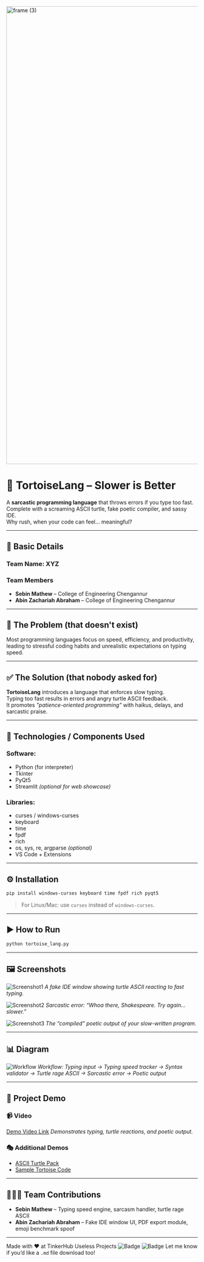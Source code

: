 <img width="3188" height="1202" alt="frame (3)" src="https://github.com/user-attachments/assets/517ad8e9-ad22-457d-9538-a9e62d137cd7" />

# 🐢 TortoiseLang – Slower is Better

A **sarcastic programming language** that throws errors if you type too fast.  
Complete with a screaming ASCII turtle, fake poetic compiler, and sassy IDE.  
Why rush, when your code can feel... meaningful?

---

## 🧠 Basic Details

### Team Name: XYZ

### Team Members
- **Sebin Mathew** – College of Engineering Chengannur  
- **Abin Zachariah Abraham** – College of Engineering Chengannur

---

## 🚫 The Problem (that doesn't exist)

Most programming languages focus on speed, efficiency, and productivity,  
leading to stressful coding habits and unrealistic expectations on typing speed.

---

## ✅ The Solution (that nobody asked for)

**TortoiseLang** introduces a language that enforces slow typing.  
Typing too fast results in errors and angry turtle ASCII feedback.  
It promotes *"patience-oriented programming"* with haikus, delays, and sarcastic praise.

---

## 🔧 Technologies / Components Used

### Software:
- Python (for interpreter)
- Tkinter
- PyQt5
- Streamlit *(optional for web showcase)*

### Libraries:
- curses / windows-curses
- keyboard
- time
- fpdf
- rich
- os, sys, re, argparse *(optional)*
- VS Code + Extensions

---

## ⚙️ Installation

```bash
pip install windows-curses keyboard time fpdf rich pyqt5
````

> For Linux/Mac: use `curses` instead of `windows-curses`.

---

## ▶️ How to Run

```bash
python tortoise_lang.py
```

---

## 🖼️ Screenshots

![Screenshot1](screenshots/ide_window.png)
*A fake IDE window showing turtle ASCII reacting to fast typing.*

![Screenshot2](screenshots/error_message.png)
*Sarcastic error: “Whoa there, Shakespeare. Try again… slower.”*

![Screenshot3](screenshots/final_output.png)
*The “compiled” poetic output of your slow-written program.*

---

## 📊 Diagram

![Workflow](assets/workflow_diagram.png)
*Workflow: Typing input → Typing speed tracker → Syntax validator →
Turtle rage ASCII → Sarcastic error → Poetic output*

---

## 🎥 Project Demo

### 📹 Video

[Demo Video Link](https://example.com/demo-tortoise-lang)
*Demonstrates typing, turtle reactions, and poetic output.*

### 🎭 Additional Demos

* [ASCII Turtle Pack](https://example.com/ascii-turtles)
* [Sample Tortoise Code](https://example.com/sample.tortoise)

---

## 🧑‍🤝‍🧑 Team Contributions

* **Sebin Mathew** – Typing speed engine, sarcasm handler, turtle rage ASCII
* **Abin Zachariah Abraham** – Fake IDE window UI, PDF export module, emoji benchmark spoof

---

Made with ❤️ at TinkerHub Useless Projects
![Badge](https://img.shields.io/badge/TinkerHub-24-black)
![Badge](https://img.shields.io/badge/UselessProjects--25-25)
Let me know if you’d like a `.md` file download too!
```
